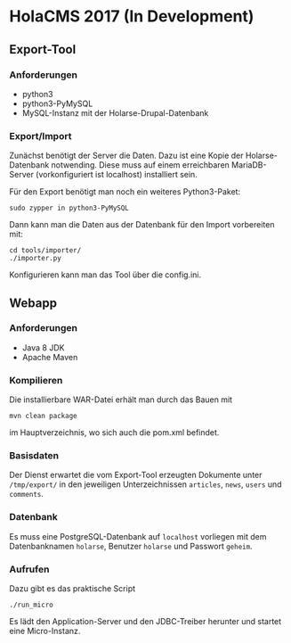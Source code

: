 # HolaCMS 2017 (In Development)

## Export-Tool

### Anforderungen
* python3
* python3-PyMySQL
* MySQL-Instanz mit der Holarse-Drupal-Datenbank

### Export/Import
Zunächst benötigt der Server die Daten. Dazu ist eine Kopie der Holarse-Datenbank notwending. Diese muss auf einem erreichbaren MariaDB-Server (vorkonfiguriert ist localhost) installiert sein. 

Für den Export benötigt man noch ein weiteres Python3-Paket:

	sudo zypper in python3-PyMySQL

Dann kann man die Daten aus der Datenbank für den Import vorbereiten mit:

	cd tools/importer/
	./importer.py

Konfigurieren kann man das Tool über die config.ini.

## Webapp

### Anforderungen
* Java 8 JDK
* Apache Maven

### Kompilieren
Die installierbare WAR-Datei erhält man durch das Bauen mit

	mvn clean package
	
im Hauptverzeichnis, wo sich auch die pom.xml befindet.

### Basisdaten
Der Dienst erwartet die vom Export-Tool erzeugten Dokumente unter ```/tmp/export/```
in den jeweiligen Unterzeichnissen ```articles```, ```news```, ```users``` und
```comments```.

### Datenbank
Es muss eine PostgreSQL-Datenbank auf ```localhost``` vorliegen mit dem
Datenbanknamen ```holarse```, Benutzer ```holarse``` und Passwort ```geheim```.

### Aufrufen
Dazu gibt es das praktische Script

	./run_micro
	
Es lädt den Application-Server und den JDBC-Treiber herunter und startet eine Micro-Instanz.
